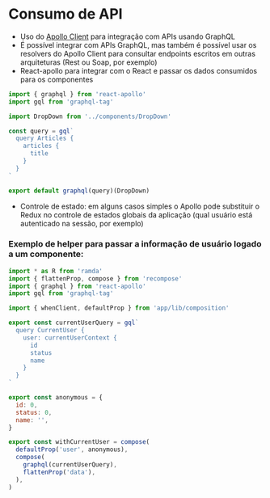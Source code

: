 # Consumo de API
* Uso do [Apollo Client](https://www.apollographql.com/docs/react/quick-start.html) para integração com APIs usando GraphQL
* É possível integrar com APIs GraphQL, mas também é possível usar os resolvers do Apollo Client para consultar endpoints escritos em outras arquiteturas (Rest ou Soap, por exemplo)
* React-apollo para integrar com o React e passar os dados consumidos para os componentes

```js
import { graphql } from 'react-apollo'
import gql from 'graphql-tag'

import DropDown from '../components/DropDown'

const query = gql`
  query Articles {
    articles {
      title
    }
  }
`

export default graphql(query)(DropDown)
```

* Controle de estado: em alguns casos simples o Apollo pode substituir o Redux no controle de estados globais da aplicação (qual usuário está autenticado na sessão, por exemplo)

### Exemplo de helper para passar a informação de usuário logado a um componente:
```js
import * as R from 'ramda'
import { flattenProp, compose } from 'recompose'
import { graphql } from 'react-apollo'
import gql from 'graphql-tag'

import { whenClient, defaultProp } from 'app/lib/composition'

export const currentUserQuery = gql`
  query CurrentUser {
    user: currentUserContext {
      id
      status
      name
    }
  }
`

export const anonymous = {
  id: 0,
  status: 0,
  name: '',
}

export const withCurrentUser = compose(
  defaultProp('user', anonymous),
  compose(
    graphql(currentUserQuery),
    flattenProp('data'),
  ),
)
```
